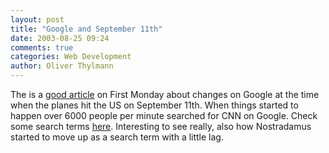 ```yaml
---
layout: post
title: "Google and September 11th"
date: 2003-08-25 09:24
comments: true
categories: Web Development
author: Oliver Thylmann
---
```



The is a [good article](http://www.firstmonday.org/issues/issue6_10/wiggins/) on First Monday about changes on Google at the time when the planes hit the US on September 11th. When things started to happen over 6000 people per minute searched for CNN on Google. Check some search terms [here](http://www.google.com/press/zeitgeist/9-11-search.html). Interesting to see really, also how Nostradamus started to move up as a search term with a little lag.


